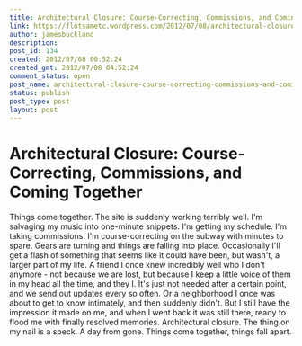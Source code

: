 ```yaml
---
title: Architectural Closure: Course-Correcting, Commissions, and Coming Together
link: https://flotsametc.wordpress.com/2012/07/08/architectural-closure-course-correcting-commissions-and-coming-together/
author: jamesbuckland
description: 
post_id: 134
created: 2012/07/08 00:52:24
created_gmt: 2012/07/08 04:52:24
comment_status: open
post_name: architectural-closure-course-correcting-commissions-and-coming-together
status: publish
post_type: post
layout: post
---
```


# Architectural Closure: Course-Correcting, Commissions, and Coming Together

Things come together. The site is suddenly working terribly well. I'm salvaging my music into one-minute snippets. I'm getting my schedule. I'm taking commissions. I'm course-correcting on the subway with minutes to spare. Gears are turning and things are falling into place. Occasionally I'll get a flash of something that seems like it could have been, but wasn't, a larger part of my life. A friend I once knew incredibly well who I don't anymore - not because we are lost, but because I keep a little voice of them in my head all the time, and they I. It's just not needed after a certain point, and we send out updates every so often. Or a neighborhood I once was about to get to know intimately, and then suddenly didn't. But I still have the impression it made on me, and when I went back it was still there, ready to flood me with finally resolved memories. Architectural closure. The thing on my nail is a speck. A day from gone. Things come together, things fall apart.